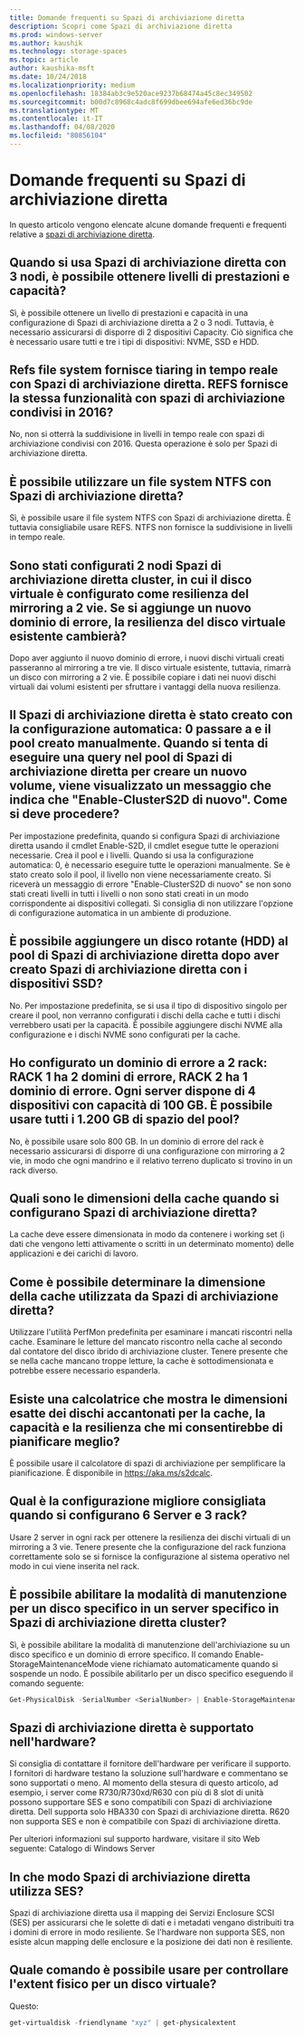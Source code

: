 ```yaml
---
title: Domande frequenti su Spazi di archiviazione diretta
description: Scopri come Spazi di archiviazione diretta
ms.prod: windows-server
ms.author: kaushik
ms.technology: storage-spaces
ms.topic: article
author: kaushika-msft
ms.date: 10/24/2018
ms.localizationpriority: medium
ms.openlocfilehash: 18384ab3c9e520ace9237b68474a45c8ec349502
ms.sourcegitcommit: b00d7c8968c4adc8f699dbee694afe6ed36bc9de
ms.translationtype: MT
ms.contentlocale: it-IT
ms.lasthandoff: 04/08/2020
ms.locfileid: "80856104"
---
```

# <a name="storage-spaces-direct---frequently-asked-questions-faq"></a>Domande frequenti su Spazi di archiviazione diretta

In questo articolo vengono elencate alcune domande frequenti e frequenti relative a [spazi di archiviazione diretta](storage-spaces-direct-overview.md).

## <a name="when-you-use-storage-spaces-direct-with-3-nodes-can-you-get-both-performance-and-capacity-tiers"></a>Quando si usa Spazi di archiviazione diretta con 3 nodi, è possibile ottenere livelli di prestazioni e capacità?

Sì, è possibile ottenere un livello di prestazioni e capacità in una configurazione di Spazi di archiviazione diretta a 2 o 3 nodi. Tuttavia, è necessario assicurarsi di disporre di 2 dispositivi Capacity. Ciò significa che è necessario usare tutti e tre i tipi di dispositivi: NVME, SSD e HDD.
 
## <a name="refs-file-system-provides-real-time-tiaring-with-storage-spaces-direct-does-refs-provides-the-same-functionality-with-shared-storage-spaces-in-2016"></a>Refs file system fornisce tiaring in tempo reale con Spazi di archiviazione diretta. REFS fornisce la stessa funzionalità con spazi di archiviazione condivisi in 2016?

No, non si otterrà la suddivisione in livelli in tempo reale con spazi di archiviazione condivisi con 2016. Questa operazione è solo per Spazi di archiviazione diretta. 
 
## <a name="can-i-use-an-ntfs-file-system-with-storage-spaces-direct"></a>È possibile utilizzare un file system NTFS con Spazi di archiviazione diretta?
  
Sì, è possibile usare il file system NTFS con Spazi di archiviazione diretta. È tuttavia consigliabile usare REFS. NTFS non fornisce la suddivisione in livelli in tempo reale. 
 
## <a name="i-have-configured-2-node-storage-spaces-direct-clusters-where-the-virtual-disk-is-configured-as-2-way-mirror-resiliency-if-i-add-a-new-fault-domain-will-the-resiliency-of-the-existing-virtual-disk-change"></a>Sono stati configurati 2 nodi Spazi di archiviazione diretta cluster, in cui il disco virtuale è configurato come resilienza del mirroring a 2 vie. Se si aggiunge un nuovo dominio di errore, la resilienza del disco virtuale esistente cambierà?

Dopo aver aggiunto il nuovo dominio di errore, i nuovi dischi virtuali creati passeranno al mirroring a tre vie. Il disco virtuale esistente, tuttavia, rimarrà un disco con mirroring a 2 vie. È possibile copiare i dati nei nuovi dischi virtuali dai volumi esistenti per sfruttare i vantaggi della nuova resilienza.
 
## <a name="the-storage-spaces-direct-was-created-using-the-autoconfig0-switch-and-the-pool-created-manually-when-i-try-to-query-the-storage-spaces-direct-pool-to-create-a-new-volume-i-get-a-message-that-says-enable-clusters2d-again-what-should-i-do"></a>Il Spazi di archiviazione diretta è stato creato con la configurazione automatica: 0 passare a e il pool creato manualmente. Quando si tenta di eseguire una query nel pool di Spazi di archiviazione diretta per creare un nuovo volume, viene visualizzato un messaggio che indica che "Enable-ClusterS2D di nuovo". Come si deve procedere?

Per impostazione predefinita, quando si configura Spazi di archiviazione diretta usando il cmdlet Enable-S2D, il cmdlet esegue tutte le operazioni necessarie. Crea il pool e i livelli. Quando si usa la configurazione automatica: 0, è necessario eseguire tutte le operazioni manualmente. Se è stato creato solo il pool, il livello non viene necessariamente creato. Si riceverà un messaggio di errore "Enable-ClusterS2D di nuovo" se non sono stati creati livelli in tutti i livelli o non sono stati creati in un modo corrispondente ai dispositivi collegati. Si consiglia di non utilizzare l'opzione di configurazione automatica in un ambiente di produzione. 
 
## <a name="is-it-possible-to-add-a-spinning-disk-hdd-to-the-storage-spaces-direct-pool-after-you-have-created-storage-spaces-direct-with-ssd-devices"></a>È possibile aggiungere un disco rotante (HDD) al pool di Spazi di archiviazione diretta dopo aver creato Spazi di archiviazione diretta con i dispositivi SSD?

No. Per impostazione predefinita, se si usa il tipo di dispositivo singolo per creare il pool, non verranno configurati i dischi della cache e tutti i dischi verrebbero usati per la capacità. È possibile aggiungere dischi NVME alla configurazione e i dischi NVME sono configurati per la cache.
 
## <a name="i-have-configured-a-2-rack-fault-domain-rack-1-has-2-fault-domains-rack-2-has-1-fault-domain-each-server-has-4-capacity-100-gb-devices-can-i-use-all-1200-gb-of-space-from-the-pool"></a>Ho configurato un dominio di errore a 2 rack: RACK 1 ha 2 domini di errore, RACK 2 ha 1 dominio di errore. Ogni server dispone di 4 dispositivi con capacità di 100 GB. È possibile usare tutti i 1.200 GB di spazio del pool?

No, è possibile usare solo 800 GB. In un dominio di errore del rack è necessario assicurarsi di disporre di una configurazione con mirroring a 2 vie, in modo che ogni mandrino e il relativo terreno duplicato si trovino in un rack diverso.
 
## <a name="what-should-the-cache-size-be-when-i-am-configuring-storage-spaces-direct"></a>Quali sono le dimensioni della cache quando si configurano Spazi di archiviazione diretta?

La cache deve essere dimensionata in modo da contenere i working set (i dati che vengono letti attivamente o scritti in un determinato momento) delle applicazioni e dei carichi di lavoro.

## <a name="how-can-i-determine-the-size-of-cache-that-is-being-used-by-storage-spaces-direct"></a>Come è possibile determinare la dimensione della cache utilizzata da Spazi di archiviazione diretta?

Utilizzare l'utilità PerfMon predefinita per esaminare i mancati riscontri nella cache. Esaminare le letture del mancato riscontro nella cache al secondo dal contatore del disco ibrido di archiviazione cluster. Tenere presente che se nella cache mancano troppe letture, la cache è sottodimensionata e potrebbe essere necessario espanderla. 
 
## <a name="is-there-a-calculator-that-shows-the-exact-size-of-the-disks-that-are-being-set-aside-for-cache-capacity-and-resiliency-that-would-enable-me-to-plan-better"></a>Esiste una calcolatrice che mostra le dimensioni esatte dei dischi accantonati per la cache, la capacità e la resilienza che mi consentirebbe di pianificare meglio?

È possibile usare il calcolatore di spazi di archiviazione per semplificare la pianificazione. È disponibile in https://aka.ms/s2dcalc.
 
## <a name="what-is-the-best-configuration-that-you-would-recommend-when-configuring-6-servers-and-3-racks"></a>Qual è la configurazione migliore consigliata quando si configurano 6 Server e 3 rack?

Usare 2 server in ogni rack per ottenere la resilienza dei dischi virtuali di un mirroring a 3 vie. Tenere presente che la configurazione del rack funziona correttamente solo se si fornisce la configurazione al sistema operativo nel modo in cui viene inserita nel rack. 
 
## <a name="can-i-enable-maintenance-mode-for-a-specific-disk-on-a-specific-server-in-storage-spaces-direct-cluster"></a>È possibile abilitare la modalità di manutenzione per un disco specifico in un server specifico in Spazi di archiviazione diretta cluster?

Sì, è possibile abilitare la modalità di manutenzione dell'archiviazione su un disco specifico e un dominio di errore specifico. Il comando Enable-StorageMaintenanceMode viene richiamato automaticamente quando si sospende un nodo. È possibile abilitarlo per un disco specifico eseguendo il comando seguente:

```powershell
Get-PhysicalDisk -SerialNumber <SerialNumber> | Enable-StorageMaintenanceMode
```

## <a name="is-storage-spaces-direct-supported-on-my-hardware"></a>Spazi di archiviazione diretta è supportato nell'hardware?

Si consiglia di contattare il fornitore dell'hardware per verificare il supporto. I fornitori di hardware testano la soluzione sull'hardware e commentano se sono supportati o meno. Al momento della stesura di questo articolo, ad esempio, i server come R730/R730xd/R630 con più di 8 slot di unità possono supportare SES e sono compatibili con Spazi di archiviazione diretta. Dell supporta solo HBA330 con Spazi di archiviazione diretta. R620 non supporta SES e non è compatibile con Spazi di archiviazione diretta.

Per ulteriori informazioni sul supporto hardware, visitare il sito Web seguente: Catalogo di Windows Server
 
## <a name="how-does-storage-spaces-direct-make-use-of-ses"></a>In che modo Spazi di archiviazione diretta utilizza SES?

Spazi di archiviazione diretta usa il mapping dei Servizi Enclosure SCSI (SES) per assicurarsi che le solette di dati e i metadati vengano distribuiti tra i domini di errore in modo resiliente. Se l'hardware non supporta SES, non esiste alcun mapping delle enclosure e la posizione dei dati non è resiliente.
 
## <a name="what-command-can-you-use-to-check-the-physical-extent-for-a-virtual-disk"></a>Quale comando è possibile usare per controllare l'extent fisico per un disco virtuale?
  
Questo:

```powershell
get-virtualdisk -friendlyname "xyz" | get-physicalextent
```
